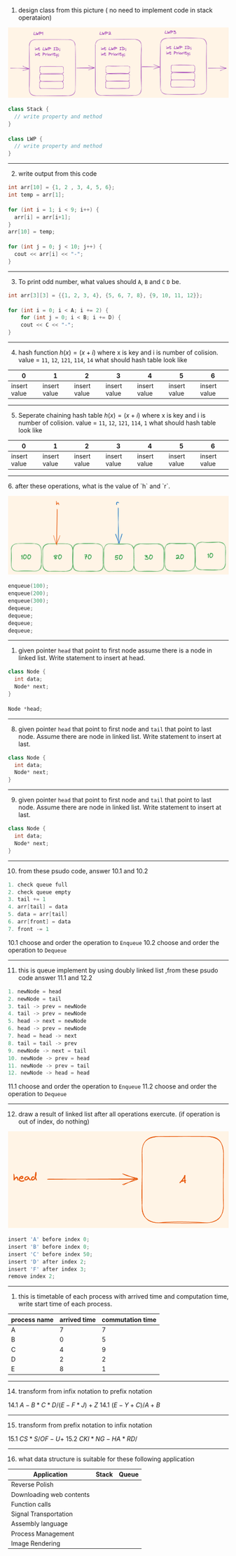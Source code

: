 1. design class from this picture ( no need to implement code in stack operataion)
   
![problem picture](./problemPictures/problem1.png)

``` c++
class Stack {
  // write property and method
}

class LWP {
  // write property and method
}

```

<hr/>

2. write output from this code 

``` c++
int arr[10] = {1, 2 , 3, 4, 5, 6};
int temp = arr[1];

for (int i = 1; i < 9; i++) {
  arr[i] = arr[i+1];  
}
arr[10] = temp;

for (int j = 0; j < 10; j++) {
  cout << arr[i] << "-";
}

```

<hr/>

3. To print odd number, what values should `A`, `B` and `C` `D` be.

``` c++
int arr[3][3] = {{1, 2, 3, 4}, {5, 6, 7, 8}, {9, 10, 11, 12}};

for (int i = 0; i < A; i += 2) {
    for (int j = 0; i < B; i += D) {
    cout << C << "-";
}
```

<hr/>

4.  hash function $h(x) = (x + i)%7$  where x is key and i is number of colision.
   value =  `11`, `12`, `121`, `114`, `14`
   what should hash table look like

| 0            | 1            | 2            | 3            | 4            | 5            | 6            |
| ------------ | ------------ | ------------ | ------------ | ------------ | ------------ | ------------ |
| insert value | insert value | insert value | insert value | insert value | insert value | insert value |

<hr/>

5. Seperate chaining hash table $h(x) = (x + i)%7$    where x is key and i is number of colision.
  value =  `11`, `12`, `121`, `114`, `1`
  what should hash table look like

| 0            | 1            | 2            | 3            | 4            | 5            | 6            |
| ------------ | ------------ | ------------ | ------------ | ------------ | ------------ | ------------ |
| insert value | insert value | insert value | insert value | insert value | insert value | insert value |

<hr/>
6.  after these operations, what is the value of `h` and `r`.

![6 problem](./problemPictures/problem6.png)

```c++
enqueue(100);
enqueue(200);
enqueue(300);
dequeue;
dequeue;
dequeue;
dequeue;
```

<hr/>

1. given pointer `head` that point to first node assume there is a node in linked list. Write statement to insert at head.

``` c++
class Node {
  int data;
  Node* next;
} 

Node *head;
```

<hr/>

8. given pointer `head`  that point to first node and `tail`  that point to last node. Assume there are  node in linked list. Write statement to insert at last.

``` c++
class Node {
  int data;
  Node* next;
} 
```

<hr/>

9. given pointer `head`  that point to first node and `tail`  that point to last node. Assume there are  node in linked list. Write statement to insert at last.

``` c++
class Node {
  int data;
  Node* next;
} 
```

 <hr/>

10.  from these psudo code, answer 10.1 and 10.2

``` c++
1. check queue full
2. check queue empty
3. tail += 1
4. arr[tail] = data
5. data = arr[tail]
6. arr[front] = data
7. front -= 1
```

10.1  choose and order the operation to `Enqueue`
10.2  choose and order the operation to `Dequeue`

 <hr/>

11.   this is queue implement by using doubly linked list ,from these psudo code answer 11.1 and 12.2

``` c++
1. newNode = head
2. newNode = tail
3. tail -> prev = newNode
4. tail -> prev = newNode
5. head -> next = newNode
6. head -> prev = newNode
7. head = head -> next
8. tail = tail -> prev
9. newNode -> next = tail
10. newNode -> prev = head
11. newNode -> prev = tail
12. newNode -> head = head
```

11.1  choose and order the operation to `Enqueue`
11.2  choose and order the operation to `Dequeue`

<hr/>

12. draw a result of linked list after all operations exercute. (if operation is out of index, do nothing)

![12 problem](./problemPictures/problem12.png)

```c++
insert 'A' before index 0;
insert 'B' before index 0;
insert 'C' before index 50;
insert 'D' after index 2;
insert 'F' after index 3;
remove index 2;
```
<hr/>

1.   this is timetable of each process with arrived time and computation time, write start time of each process.

| process name | arrived time | commutation time |
| ------------ | ------------ | ---------------- |
| A            | 7            | 7                |
| B            | 0            | 5                |
| C            | 4            | 9                |
| D            | 2            | 2                |
| E            | 8            | 1                |


<hr/>

14. transform from infix notation to prefix notation

14.1 $A - B * C * D / (E - F * J) + Z$
14.1 $(E - Y + C) / A + B$

<hr/>

15. transform from prefix notation to infix notation

15.1 $CS*S/OF-U+$
15.2 $CKI*NG-HA*RD/$

<hr/>

16. what data structure is suitable for these  following application 


| Application              | Stack | Queue |
  | ------------------------ | ----- | ----- |
  | Reverse Polish           |       |       |
  | Downloading web contents |       |       |
  | Function calls           |       |       |
  | Signal Transportation    |       |       |
  | Assembly language        |       |       |
  | Process Management       |       |       |
  | Image Rendering          |       |       |
